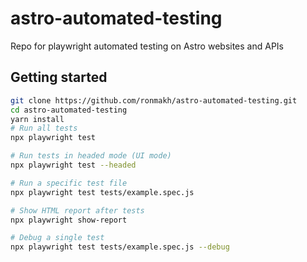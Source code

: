 # astro-automated-testing
Repo for playwright automated testing on Astro websites and APIs

## Getting started
```bash
git clone https://github.com/ronmakh/astro-automated-testing.git
cd astro-automated-testing
yarn install
# Run all tests
npx playwright test

# Run tests in headed mode (UI mode)
npx playwright test --headed

# Run a specific test file
npx playwright test tests/example.spec.js

# Show HTML report after tests
npx playwright show-report

# Debug a single test
npx playwright test tests/example.spec.js --debug
```